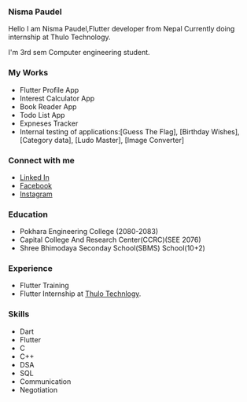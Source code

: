 ### Nisma Paudel 
Hello I am Nisma Paudel,Flutter developer from Nepal Currently doing internship at Thulo Technology.

I'm 3rd sem Computer engineering student.
### My Works
- Flutter Profile App
- Interest Calculator App
- Book Reader App
- Todo List App
- Expneses Tracker
- Internal testing of applications:[Guess The Flag], [Birthday Wishes], [Category data], [Ludo Master], [Image Converter]
### Connect with me
- [Linked In](https://www.linkedin.com/in/nisma-paudel-73a148263/)
- [Facebook](https://www.facebook.com/npaudel.88)
- [Instagram](https://www.instagram.com/nismapaudel.88/)

### Education 
- Pokhara Engineering College (2080-2083)
- Capital College And Research Center(CCRC)(SEE 2076)
- Shree Bhimodaya Seconday School(SBMS) School(10+2)
  
### Experience 
- Flutter Training
- Flutter Internship at [Thulo Technlogy](https://thulotechnology.com/).
### Skills
- Dart
- Flutter
- C
- C++
- DSA
- SQL
- Communication
- Negotiation
